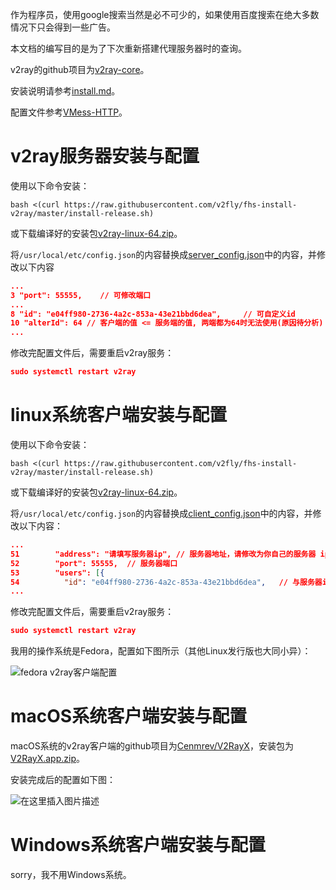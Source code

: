 作为程序员，使用google搜索当然是必不可少的，如果使用百度搜索在绝大多数情况下只会得到一些广告。

本文档的编写目的是为了下次重新搭建代理服务器时的查询。

v2ray的github项目为[v2ray-core](https://github.com/v2fly/v2ray-core)。

安装说明请参考[install.md](https://github.com/v2fly/manual/blob/master/zh_cn/chapter_00/install.md)。

配置文件参考[VMess-HTTP](https://github.com/v2fly/v2ray-examples/tree/master/VMess-HTTP)。

# v2ray服务器安装与配置

使用以下命令安装：

```shell
bash <(curl https://raw.githubusercontent.com/v2fly/fhs-install-v2ray/master/install-release.sh)
```

或下载编译好的安装包[v2ray-linux-64.zip](https://github.com/v2fly/v2ray-core/releases/download/v4.36.2/v2ray-linux-64.zip)。

将`/usr/local/etc/config.json`的内容替换成[server_config.json](./server_config.json)中的内容，并修改以下内容

```json
...
3 "port": 55555,	// 可修改端口
...
8 "id": "e04ff980-2736-4a2c-853a-43e21bbd6dea",		// 可自定义id
10 "alterId": 64 // 客户端的值 <= 服务端的值, 两端都为64时无法使用(原因待分析)
...
```

修改完配置文件后，需要重启v2ray服务：

```json
sudo systemctl restart v2ray
```

# linux系统客户端安装与配置

使用以下命令安装：

```shell
bash <(curl https://raw.githubusercontent.com/v2fly/fhs-install-v2ray/master/install-release.sh)
```

或下载编译好的安装包[v2ray-linux-64.zip](https://github.com/v2fly/v2ray-core/releases/download/v4.36.2/v2ray-linux-64.zip)。

将`/usr/local/etc/config.json`的内容替换成[client_config.json](./client_config.json)中的内容，并修改以下内容：

```json
...
51        "address": "请填写服务器ip", // 服务器地址，请修改为你自己的服务器 ip 或域名
52        "port": 55555,  // 服务器端口
53        "users": [{ 
54			"id": "e04ff980-2736-4a2c-853a-43e21bbd6dea",	// 与服务器id一样
...
```

修改完配置文件后，需要重启v2ray服务：

```json
sudo systemctl restart v2ray
```

我用的操作系统是Fedora，配置如下图所示（其他Linux发行版也大同小异）：

![fedora v2ray客户端配置](http://47.97.36.184/pictures/v2ray-fedora-config.png?x-oss-process=image/watermark,type_ZmFuZ3poZW5naGVpdGk,shadow_10,text_aHR0cHM6Ly9ibG9nLmNzZG4ubmV0L2xpb241NDQzMDE=,size_16,color_FFFFFF,t_70#pic_center)

# macOS系统客户端安装与配置

macOS系统的v2ray客户端的github项目为[Cenmrev/V2RayX](https://github.com/Cenmrev/V2RayX)，安装包为[V2RayX.app.zip](https://github.com/Cenmrev/V2RayX/releases/download/v1.5.1/V2RayX.app.zip)。

安装完成后的配置如下图：

![在这里插入图片描述](http://47.97.36.184/pictures/v2ray-macos-config.png?x-oss-process=image/watermark,type_ZmFuZ3poZW5naGVpdGk,shadow_10,text_aHR0cHM6Ly9ibG9nLmNzZG4ubmV0L2xpb241NDQzMDE=,size_16,color_FFFFFF,t_70#pic_center)

# Windows系统客户端安装与配置

sorry，我不用Windows系统。
